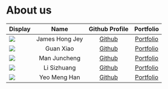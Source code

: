 # About us

| Display                                                                                                                                                                          |      Name      |                Github Profile                |                  Portfolio                   |
|----------------------------------------------------------------------------------------------------------------------------------------------------------------------------------|:--------------:|:--------------------------------------------:|:--------------------------------------------:|
| ![](https://www.comp.nus.edu.sg/~stevenha/images/sh7.jpg)                                                                                                                        | James Hong Jey | [Github](https://github.com/James-Hong-Jey)  | [Portfolio](../docs/team/james-hong-jey.md)  |
| ![](https://via.placeholder.com/100.png?text=Photo)                                                                                                                              |   Guan Xiao    |   [Github](https://github.com/StevenGX12)    |   [Portfolio](../docs/team/stevengx12.md)    |
| ![](https://avatars.githubusercontent.com/u/111041948?s=400&u=6619a8328eba45edbc88fe01cf54efeb1f986d11&v=4)                                                                      |  Man Juncheng  | [Github](https://github.com/spinoandraptos)  | [Portfolio](../docs/team/spinoandraptos.md)  |
| ![](https://media.licdn.com/dms/image/C4E03AQFU8Dh39HcpXA/profile-displayphoto-shrink_400_400/0/1622561971788?e=1704931200&v=beta&t=xgnSGF2qNJ2PSgIHtY1HIDvuYaVXQJQgSsGNMkKDIZQ) |  Li Sizhuang   | [Github](https://github.com/lisizhuang-0121) | [Portfolio](../docs/team/lisizhuang-0121.md) |
| ![](https://via.placeholder.com/100.png?text=Photo)                                                                                                                              |  Yeo Meng Han  |   [Github](https://github.com/yeo-menghan)   |   [Portfolio](../docs/team/yeo-menghan.md)   |
